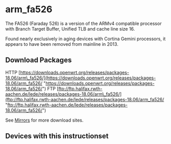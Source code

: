 # arm\_fa526

The FA526 (Faraday 526) is a version of the ARMv4 compatible processor with Branch Target Buffer, Unified TLB and cache line size 16.

Found nearly exclusively in aging devices with Cortina Gemini processors, it appears to have been removed from mainline in 2013.

## Download Packages

HTTP [https://downloads.openwrt.org/releases/packages-18.06/arm\_fa526/](https://downloads.openwrt.org/releases/packages-18.06/arm_fa526/ "https://downloads.openwrt.org/releases/packages-18.06/arm_fa526/") FTP [ftp://ftp.halifax.rwth-aachen.de/lede/releases/packages-18.06/arm\_fa526/](ftp://ftp.halifax.rwth-aachen.de/lede/releases/packages-18.06/arm_fa526/ "ftp://ftp.halifax.rwth-aachen.de/lede/releases/packages-18.06/arm_fa526/")

See [Mirrors](/downloads#mirrors "downloads") for more download sites.

## Devices with this instructionset
